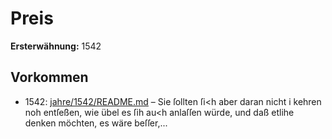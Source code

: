 # Preis

**Ersterwähnung:** 1542

## Vorkommen
- 1542: [jahre/1542/README.md](../jahre/1542/README.md) – Sie ſollten ſi<h aber daran nicht i
kehren noh entſeßen, wie übel es ſih au<h anlaſſen würde,
und daß etlihe denken möchten, es wäre beſſer,...
